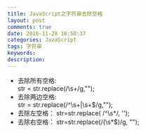 ```yaml
---
title: JavaScript之字符串去除空格
layout: post
comments: true
date: 2016-11-28 16:50:37
categories: JavaScript
tags: 字符串
keywords:
description:
---
```


- 去除所有空格:   
str   =   str.replace(/\s+/g,"");       
- 去除两边空格:   
str   =   str.replace(/^\s+|\s+$/g,"");
- 去除左空格：
str=str.replace( /^\s*/, '');
- 去除右空格：
str=str.replace(/(\s*$)/g, "");

<!-- more -->
